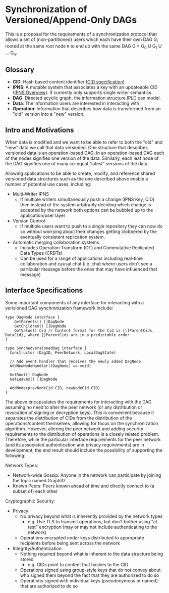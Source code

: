 Synchronization of Versioned/Append-Only DAGs
=========

This is a proposal for the requirements of a synchronization protocol that allows a set of (non-partitioned) users which each have their own DAG G<sub>i</sub> rooted at the same root node `R` to end up with the same DAG G = G<sub>0</sub> U G<sub>1</sub> U ... G<sub>n</sub>.

Glossary
--------

- **CID**: Hash based content identifier ([CID specification](https://github.com/ipld/specs/blob/master/CID.md)).
- **IPNS**: A mutable system that associates a key with an updateable CID ([IPNS Overview](https://docs.ipfs.io/guides/concepts/ipns/)). It currently only supports single writer semantics.
- **DAG**: Directed acyclic graph, the information structure IPLD can model.
- **Data**: The information users are interested in interacting with
- **Operation**: Information that describes how data is transformed from an "old" version into a "new" version.

Intro and Motivations
-----

When data is modified and we want to be able to refer to both the "old" and "new" data we call that data versioned. One structure that describes versioned data is an operation-based DAG. In an operation-based DAG each of the nodes signifies one version of the data. Similarly, each leaf node of the DAG signifies one of many co-equal "latest" versions of the data.

Allowing applications to be able to create, modify, and reference shared versioned data structures such as the one described above enable a number of potential use cases, including:

- Multi-Writer IPNS
  - If multiple writers simultaneously push a change (IPNS Key, CID) then instead of the system arbitrarily deciding which change is accepted by the network both options can be bubbled up to the application/user layer
- Version Control
  - If multiple users want to push to a single repository they can now do so without worrying about their changes getting clobbered by the eventually consistent replication system.
- Automatic merging collaboration systems
  - Includes Operation Transform (OT) and Commutative Replicated Data Types (CRDTs)
  - Can be used for a range of applications including real-time collaboration and causal chat (i.e. chat where users don't see a particular message before the ones that may have influenced that message)

Interface Specifications
-----

Some important components of any interface for interacting with a verisioned DAG synchronization framework include:

```golang
type DagNode interface {
    GetParents() []DagNode
    GetChildren() []DagNode
    GetValue() Cid // Content format for the Cid is {[]ParentCids, DataCid}, where []ParentCids are in a predictable order
}

type SynchedVersionedDag interface {
  Constructor (DagID, PeerNetwork, LocalDagState)

  // Add event handler that receives the newly added DagNode
  AddNewNodeHandler((DagNode) => void)

  GetRoot() DagNode
  GetLeaves() []DagNode

  AddNode(prevNodeCid CID, newNodeCid CID)
}
```

The above encapsulates the requirements for interacting with the DAG assuming no need to alter the peer network (or any distribution or revocation of signing or decryption keys). This is convenient because it separates the distribution of CIDs from the distribution of the operations/content themselves, allowing for focus on the synchronization algorithm. However, altering the peer network and adding security requirements to the distribution of operations is a closely related problem. Therefore, while the particular interface requirements for the peer network (and its associated authentication and privacy requirements) are in development, the end result should include the possibility of supporting the following:

Network Types:

- Network-wide Gossip: Anyone in the network can participate by joining the topic named GraphID
- Known Peers: Peers known ahead of time and directly connect to (a subset of) each other

Cryptographic Security:

- Privacy
  - No privacy beyond what is inherently provided by the network types
    - e.g. Use TLS to transmit operations, but don't bother using "at rest" encryption (may or may not include authenticating to the network)
  - Operations encrypted under keys distributed to appropriate recipients before being sent across the network
- Integrity/Authentication
  - Nothing required beyond what is inherent to the data structure being stored
    - e.g. CIDs point to content that hashes to the CID
  - Operations signed using group-style keys that do not convey about who signed them beyond the fact that they are authorized to do so
  - Operations signed with individual keys (pseudonymous or named) that are authorized to do so